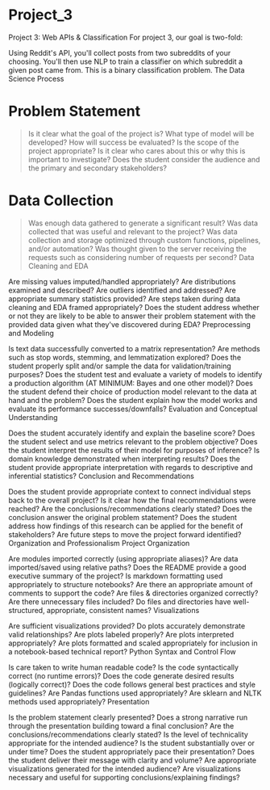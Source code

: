 # Project_3
Project 3: Web APIs &amp; Classification
For project 3, our goal is two-fold:

Using Reddit's API, you'll collect posts from two subreddits of your choosing.
You'll then use NLP to train a classifier on which subreddit a given post came from. This is a binary classification problem.
The Data Science Process

# Problem Statement

> Is it clear what the goal of the project is?
> What type of model will be developed?
> How will success be evaluated?
> Is the scope of the project appropriate?
> Is it clear who cares about this or why this is important to investigate?
> Does the student consider the audience and the primary and secondary stakeholders?

# Data Collection

> Was enough data gathered to generate a significant result?
Was data collected that was useful and relevant to the project?
Was data collection and storage optimized through custom functions, pipelines, and/or automation?
Was thought given to the server receiving the requests such as considering number of requests per second?
Data Cleaning and EDA

Are missing values imputed/handled appropriately?
Are distributions examined and described?
Are outliers identified and addressed?
Are appropriate summary statistics provided?
Are steps taken during data cleaning and EDA framed appropriately?
Does the student address whether or not they are likely to be able to answer their problem statement with the provided data given what they've discovered during EDA?
Preprocessing and Modeling

Is text data successfully converted to a matrix representation?
Are methods such as stop words, stemming, and lemmatization explored?
Does the student properly split and/or sample the data for validation/training purposes?
Does the student test and evaluate a variety of models to identify a production algorithm (AT MINIMUM: Bayes and one other model)?
Does the student defend their choice of production model relevant to the data at hand and the problem?
Does the student explain how the model works and evaluate its performance successes/downfalls?
Evaluation and Conceptual Understanding

Does the student accurately identify and explain the baseline score?
Does the student select and use metrics relevant to the problem objective?
Does the student interpret the results of their model for purposes of inference?
Is domain knowledge demonstrated when interpreting results?
Does the student provide appropriate interpretation with regards to descriptive and inferential statistics?
Conclusion and Recommendations

Does the student provide appropriate context to connect individual steps back to the overall project?
Is it clear how the final recommendations were reached?
Are the conclusions/recommendations clearly stated?
Does the conclusion answer the original problem statement?
Does the student address how findings of this research can be applied for the benefit of stakeholders?
Are future steps to move the project forward identified?
Organization and Professionalism
Project Organization

Are modules imported correctly (using appropriate aliases)?
Are data imported/saved using relative paths?
Does the README provide a good executive summary of the project?
Is markdown formatting used appropriately to structure notebooks?
Are there an appropriate amount of comments to support the code?
Are files & directories organized correctly?
Are there unnecessary files included?
Do files and directories have well-structured, appropriate, consistent names?
Visualizations

Are sufficient visualizations provided?
Do plots accurately demonstrate valid relationships?
Are plots labeled properly?
Are plots interpreted appropriately?
Are plots formatted and scaled appropriately for inclusion in a notebook-based technical report?
Python Syntax and Control Flow

Is care taken to write human readable code?
Is the code syntactically correct (no runtime errors)?
Does the code generate desired results (logically correct)?
Does the code follows general best practices and style guidelines?
Are Pandas functions used appropriately?
Are sklearn and NLTK methods used appropriately?
Presentation

Is the problem statement clearly presented?
Does a strong narrative run through the presentation building toward a final conclusion?
Are the conclusions/recommendations clearly stated?
Is the level of technicality appropriate for the intended audience?
Is the student substantially over or under time?
Does the student appropriately pace their presentation?
Does the student deliver their message with clarity and volume?
Are appropriate visualizations generated for the intended audience?
Are visualizations necessary and useful for supporting conclusions/explaining findings?
